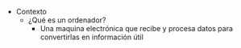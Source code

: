 - Contexto
	- ¿Qué es un ordenador?
		- Una maquina electrónica que recibe y procesa datos para convertirlas en información útil 
